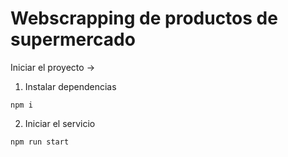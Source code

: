 # Webscrapping de productos de supermercado



Iniciar el proyecto ->

1. Instalar dependencias

```
npm i
```
2. Iniciar el servicio

```
npm run start
```